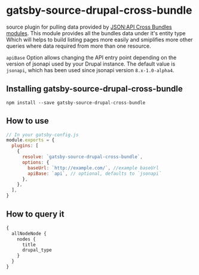 # gatsby-source-drupal-cross-bundle

source plugin for pulling data provided by [JSON:API Cross Bundles modules](https://www.drupal.org/project/jsonapi_cross_bundles). This module provides all the bundles data under it's entity type Which will helps to build listing pages more easily and smiplifies more other queries where data required from more than one resource.

`apiBase` Option allows changing the API entry point depending on the version of
jsonapi used by your Drupal instance. The default value is `jsonapi`, which has been used since jsonapi version `8.x-1.0-alpha4`.

## Installing gatsby-source-drupal-cross-bundle

`npm install --save gatsby-source-drupal-cross-bundle`

## How to use

```javascript
// In your gatsby-config.js
module.exports = {
  plugins: [
    {
      resolve: `gatsby-source-drupal-cross-bundle`,
      options: {
        baseUrl: `http://example.com/`, //example baseUrl
        apiBase: `api`, // optional, defaults to `jsonapi`
      },
    },
  ],
}
```
## How to query it
```graphql
{
  allNodeNode {
    nodes {
      title
      drupal_type
    }
  }
}
```
